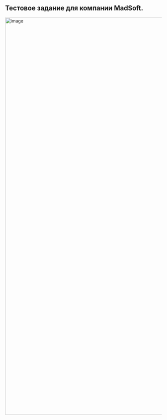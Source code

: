 ## Тестовое задание для компании MadSoft.

<img width="1274" alt="image" src="https://github.com/user-attachments/assets/990801ec-6f1b-48c7-8bcc-03e8bfb0ba28" />
